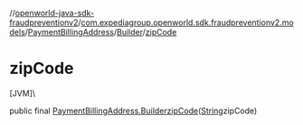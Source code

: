 //[openworld-java-sdk-fraudpreventionv2](../../../../index.md)/[com.expediagroup.openworld.sdk.fraudpreventionv2.models](../../index.md)/[PaymentBillingAddress](../index.md)/[Builder](index.md)/[zipCode](zip-code.md)

# zipCode

[JVM]\

public final [PaymentBillingAddress.Builder](index.md)[zipCode](zip-code.md)([String](https://docs.oracle.com/javase/8/docs/api/java/lang/String.html)zipCode)
